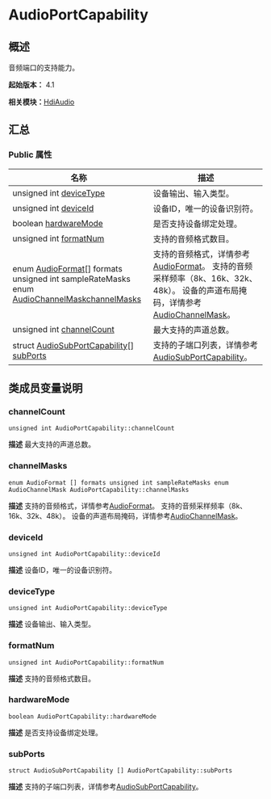 # AudioPortCapability


## 概述

音频端口的支持能力。

**起始版本：** 4.1

**相关模块：**[HdiAudio](_hdi_audio_v20.md)


## 汇总


### Public 属性

| 名称 | 描述 | 
| -------- | -------- |
| unsigned int [deviceType](#devicetype) | 设备输出、输入类型。  | 
| unsigned int [deviceId](#deviceid) | 设备ID，唯一的设备识别符。  | 
| boolean [hardwareMode](#hardwaremode) | 是否支持设备绑定处理。  | 
| unsigned int [formatNum](#formatnum) | 支持的音频格式数目。  | 
| enum [AudioFormat](_hdi_audio_v20.md#audioformat)[] formats unsigned int sampleRateMasks enum [AudioChannelMask](_hdi_audio_v20.md#audiochannelmask)[channelMasks](#channelmasks) | 支持的音频格式，详情参考[AudioFormat](_hdi_audio_v20.md#audioformat)。 支持的音频采样频率（8k、16k、32k、48k）。 设备的声道布局掩码，详情参考[AudioChannelMask](_hdi_audio_v20.md#audiochannelmask)。  | 
| unsigned int [channelCount](#channelcount) | 最大支持的声道总数。  | 
| struct [AudioSubPortCapability](_audio_sub_port_capability_v20.md)[] [subPorts](#subports) | 支持的子端口列表，详情参考[AudioSubPortCapability](_audio_sub_port_capability_v20.md)。  | 


## 类成员变量说明


### channelCount

```
unsigned int AudioPortCapability::channelCount
```
**描述**
最大支持的声道总数。


### channelMasks

```
enum AudioFormat [] formats unsigned int sampleRateMasks enum AudioChannelMask AudioPortCapability::channelMasks
```
**描述**
支持的音频格式，详情参考[AudioFormat](_hdi_audio_v20.md#audioformat)。 支持的音频采样频率（8k、16k、32k、48k）。 设备的声道布局掩码，详情参考[AudioChannelMask](_hdi_audio_v20.md#audiochannelmask)。


### deviceId

```
unsigned int AudioPortCapability::deviceId
```
**描述**
设备ID，唯一的设备识别符。


### deviceType

```
unsigned int AudioPortCapability::deviceType
```
**描述**
设备输出、输入类型。


### formatNum

```
unsigned int AudioPortCapability::formatNum
```
**描述**
支持的音频格式数目。


### hardwareMode

```
boolean AudioPortCapability::hardwareMode
```
**描述**
是否支持设备绑定处理。


### subPorts

```
struct AudioSubPortCapability [] AudioPortCapability::subPorts
```
**描述**
支持的子端口列表，详情参考[AudioSubPortCapability](_audio_sub_port_capability_v20.md)。
